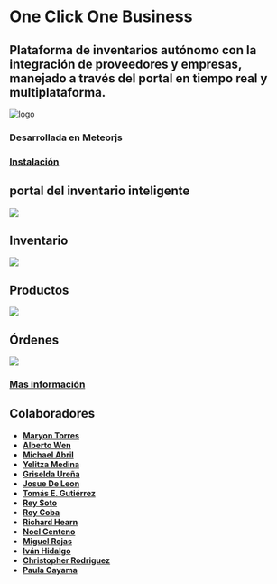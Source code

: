 #  One Click One Business 
## **Plataforma de inventarios autónomo con la integración de proveedores y empresas, manejado a través del portal en tiempo real y multiplataforma.**

![logo](https://github.com/maryito/Inventario_inteligente/blob/master/public/img/logo%20peque%C3%B1o.jpeg)

### Desarrollada en Meteorjs
### [Instalación](https://github.com/maryito/one_click_one_bussine-plataforma/blob/master/INSTALACION.md)

## portal del inventario inteligente
![](https://github.com/maryito/Inventario_inteligente/blob/master/private/Pantallas/principal.PNG)

## Inventario
![](https://github.com/maryito/Inventario_inteligente/blob/master/private/Pantallas/Proveedor%20-%20Inventario.png)

## Productos
![](https://github.com/maryito/Inventario_inteligente/blob/master/private/Pantallas/Proveedor%20-%20Productos.png)

## Órdenes
![](https://github.com/maryito/Inventario_inteligente/blob/master/private/Pantallas/Proveedor%20-%20%C3%93rdenes.png)

### [Mas información](https://github.com/maryito/one_click_one_bussine-plataforma/wiki)
## Colaboradores

* **[Maryon Torres](https://github.com/maryito)** 
* **[Alberto Wen](https://github.com/LordEN15)** 
* **[Michael Abril](https://github.com/Michaelabril)** 
* **[Yelitza Medina]( https://github.com/YeliMedina)**
* **[Griselda Ureña](https://github.com/grishe1006)** 
* **[Josue De Leon](https://github.com/JOSUEXLION)** 
* **[Tomás E. Gutiérrez]( https://github.com/tomasez)**
* **[Rey Soto](https://github.com/rsoto1395)** 
* **[Roy Coba](https://github.com/RoyOCoba)** 
* **[Richard Hearn](https://github.com/richardhearn)** 
* **[Noel Centeno](https://github.com/noelcenteno)** 
* **[Miguel Rojas](https://github.com/PoisonDaddy)** 
* **[Iván Hidalgo](https://github.com/ihidalgo)** 
* **[Christopher Rodriguez](https://github.com/Cliofen01)** 
* **[Paula Cayama](https://github.com/paulacayama)**
